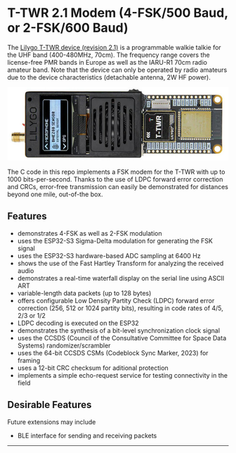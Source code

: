 # T-TWR 2.1 Modem (4-FSK/500 Baud, or 2-FSK/600 Baud)

The [Lilygo T-TWR device (revision
2.1)](https://github.com/Xinyuan-LilyGO/T-TWR) is a programmable
walkie talkie for the UHF band (400-480MHz, 70cm). The frequency range
covers the license-free PMR bands in Europe as well as the IARU-R1
70cm radio amateur band. Note that the device can only be operated by
radio amateurs due to the device characteristics (detachable antenna,
2W HF power).

![T-TWR r2.1](t-twr-r2.1.jpg)

The C code in this repo implements a FSK modem for the T-TWR with up
to 1000 bits-per-second. Thanks to the use of LDPC forward error
correction and CRCs, error-free transmission can easily be
demonstrated for distances beyond one mile, out-of-the box.

## Features

- demonstrates 4-FSK as well as 2-FSK modulation
- uses the ESP32-S3 Sigma-Delta modulation for generating the FSK signal
- uses the ESP32-S3 hardware-based ADC sampling at 6400 Hz
- shows the use of the Fast Hartley Transform for analyzing the received audio
- demonstrates a real-time waterfall display on the serial line using ASCII ART
- variable-length data packets (up to 128 bytes)
- offers configurable Low Density Partity Check (LDPC) forward error correction (256, 512 or 1024 partity bits), resulting in code rates of 4/5, 2/3 or 1/2
- LDPC decoding is executed on the ESP32
- demonstrates the synthesis of a bit-level synchronization clock signal
- uses the CCSDS (Council of the Consultative Committee for Space Data Systems) randomizer/scrambler
- uses the 64-bit CCSDS CSMs (Codeblock Sync Marker, 2023) for framing
- uses a 12-bit CRC checksum for aditional protection
- implements a simple echo-request service for testing connectivity in the field


## Desirable Features

Future extensions may include

- BLE interface for sending and receiving packets


---
